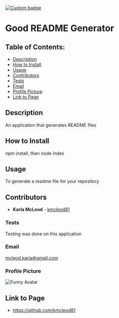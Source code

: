 
  [![Custom badge](https://img.shields.io/badge/License-apache-2.0-red.svg)](https://shields.io/)

# Good README Generator

## Table of Contents:
* [Description](#Description)
* [How to Install](#How-to-Install)
* [Usage](#Usage)
* [Contributors](#Contributors)
* [Tests](#Tests)
* [Email](#Email)
* [Profile Picture](#Profile-Picture)
* [Link to Page](#Link-to-Page)


## Description
An application that generates README files

## How to Install
npm install, then node index

## Usage
To generate a readme file for your repository

## Contributors
* **Karla McLeod** - [kmcleod81](https://github.com/kmcleod81)

### Tests
Testing was done on this application

### Email
mcleod.karla@gmail.com

### Profile Picture
![Funny Avatar](https://avatars2.githubusercontent.com/u/7970947?v=3&s=300)

## Link to Page
* https://github.com/kmcleod81

